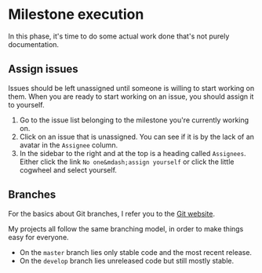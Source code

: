 # Milestone execution
In this phase, it's time to do some actual work done that's not purely 
documentation.

## Assign issues
Issues should be left unassigned until someone is willing to start working on 
them. When you are ready to start working on an issue, you should assign it to 
yourself.

1. Go to the issue list belonging to the milestone you're currently working on.
1. Click on an issue that is unassigned. You can see if it is by the lack of an 
avatar in the `Assignee` column.
1. In the sidebar to the right and at the top is a heading called `Assignees`. 
Either click the link `No one&mdash;assign yourself` or click the little cogwheel 
and select yourself.

## Branches
For the basics about Git branches, I refer you to the 
[Git website](https://git-scm.com/).

My projects all follow the same branching model, in order to make things easy 
for everyone.

* On the `master` branch lies only stable code and the most recent release.
* On the `develop` branch lies unreleased code but still mostly stable.
